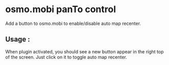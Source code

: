 # osmo.mobi panTo control

Add a button to osmo.mobi to enable/disable auto map recenter.


## Usage :

When plugin activated, you should see a new button appear in the right top of the screen.
Just click on it to toggle auto map recenter.
